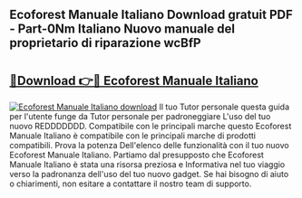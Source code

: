 ## Ecoforest Manuale Italiano Download gratuit PDF - Part-0Nm Italiano Nuovo manuale del proprietario di riparazione wcBfP

# <h2><a href="http://df93r6p.blite.top/?on=Ecoforest+Manuale+Italiano">🔗Download 👉🔴 Ecoforest Manuale Italiano</a></h2>

[![Ecoforest Manuale Italiano download](https://i.imgur.com/lujVjoI.png)](http://df93r6p.blite.top/?on=Ecoforest+Manuale+Italiano)
Il tuo Tutor personale questa guida per l'utente funge da Tutor personale per padroneggiare L'uso del tuo nuovo REDDDDDDD. Compatibile con le principali marche questo Ecoforest Manuale Italiano è compatibile con le principali marche di prodotti compatibili. Prova la potenza Dell'elenco delle funzionalità con il tuo nuovo Ecoforest Manuale Italiano. Partiamo dal presupposto che Ecoforest Manuale Italiano è stata una risorsa preziosa e Informativa nel tuo viaggio verso la padronanza dell'uso del tuo nuovo gadget. Se hai bisogno di aiuto o chiarimenti, non esitare a contattare il nostro team di supporto.
